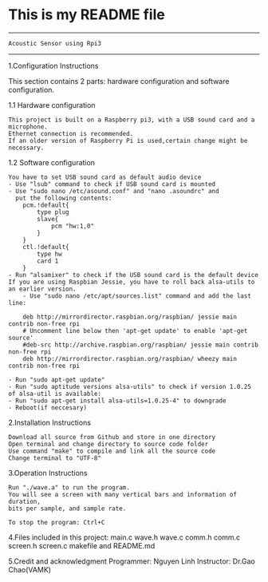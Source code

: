 
# This is my README file 
-------------------------------------
	Acoustic Sensor using Rpi3
-------------------------------------

1.Configuration Instructions 

This section contains 2 parts: hardware configuration and software configuration.

1.1 Hardware configuration

	This project is built on a Raspberry pi3, with a USB sound card and a microphone.
	Ethernet connection is recommended. 
	If an older version of Raspberry Pi is used,certain change might be necessary.

1.2 Software configuration

	You have to set USB sound card as default audio device
	- Use "lsub" command to check if USB sound card is mounted
	- Use "sudo nano /etc/asound.conf" and "nano .asoundrc" and
	  put the following contents:
		pcm.!default{
			type plug
			slave{
				pcm "hw:1,0"
			}
		}
		ctl.!default{
			type hw
			card 1
		}
	- Run "alsamixer" to check if the USB sound card is the default device
	If you are using Raspbian Jessie, you have to roll back alsa-utils to an earlier version.
        - Use "sudo nano /etc/apt/sources.list" command and add the last line:

 		deb http://mirrordirector.raspbian.org/raspbian/ jessie main contrib non-free rpi
 		# Uncomment line below then 'apt-get update' to enable 'apt-get source'
 		#deb-src http://archive.raspbian.org/raspbian/ jessie main contrib non-free rpi
 		deb http://mirrordirector.raspbian.org/raspbian/ wheezy main contrib non-free rpi

 	- Run "sudo apt-get update"
 	- Run "sudo aptitude versions alsa-utils" to check if version 1.0.25 of alsa-util is available:
 	- Run "sudo apt-get install alsa-utils=1.0.25-4" to downgrade
 	- Reboot(if neccesary)

2.Installation Instructions

	Download all source from Github and store in one directory
	Open terminal and change directory to source code folder
	Use command "make" to compile and link all the source code
	Change terminal to "UTF-8"

3.Operation Instructions

	Run "./wave.a" to run the program. 
	You will see a screen with many vertical bars and information of duration,
	bits per sample, and sample rate.

	To stop the program: Ctrl+C

4.Files included in this project: main.c wave.h wave.c comm.h comm.c 
				  screen.h screen.c makefile and README.md

5.Credit and acknowledgment
	Programmer: Nguyen Linh
	Instructor: Dr.Gao Chao(VAMK)

